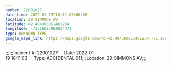 ```yaml
---
number: 22001027
date_time: 2022-01-19T18:11:03+00:00
location: 29 SIMMONS AV
latitude: 42.404360851461234
longitude: -71.16685962824471
type: UNKNOWN TYPE
google_maps_link: https://maps.google.com/?q=42.404360851461234,-71.16685962824471
---
```


;;;;;;Incident #: 22001027     Date: 2022‐01‐19 18:11:03     Type: ACCIDENTAL 911;;;Location: 29 SIMMONS AV;;;
